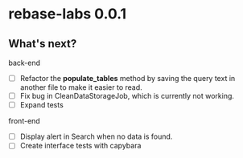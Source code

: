 # rebase-labs 0.0.1
## What's next?

back-end
- [ ] Refactor the **populate_tables** method by saving the query text in another file to make it easier to read.
- [ ] Fix bug in CleanDataStorageJob, which is currently not working.
- [ ] Expand tests

front-end
- [ ] Display alert in Search when no data is found.
- [ ] Create interface tests with capybara

